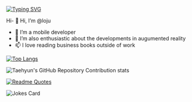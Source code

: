 [![Typing SVG](https://readme-typing-svg.demolab.com/?lines=Hi+there+i+am+Loju!;I+have+a+strong+passion+for+cross+platform+mobile+development)](https://git.io/typing-svg)

Hi- 👋 Hi, I’m @loju
- 👀 I’m a mobile developer
- 💞️ I’m also enthusiastic  about the developments in augumented reality
- 📫 I love reading business books outside of work



[![Top Langs](https://github-readme-stats.vercel.app/api/top-langs/?username=looju)](https://github.com/anuraghazra/github-readme-stats)

![Taehyun's GitHub Repository Contribution stats](https://github-contributor-stats.vercel.app/api?username=looju)

[![Readme Quotes](https://quotes-github-readme.vercel.app/api?type=vertical&quote=Life+is+a+landscape.You+need+a+JAVASCRIPT+to+navigate&theme=light)](https://github.com/piyushsuthar/github-readme-quotes)

![Jokes Card](https://readme-jokes.vercel.app/api?hideborder&theme=solarized-light)
